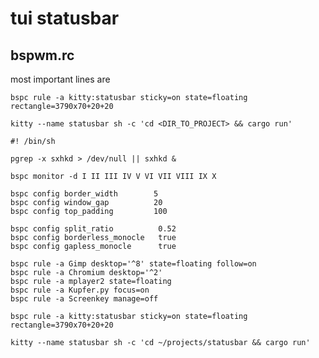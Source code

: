 # tui statusbar



## bspwm.rc 

most important lines are

```bspc rule -a kitty:statusbar sticky=on state=floating rectangle=3790x70+20+20```

```kitty --name statusbar sh -c 'cd <DIR_TO_PROJECT> && cargo run'```


```
#! /bin/sh

pgrep -x sxhkd > /dev/null || sxhkd &

bspc monitor -d I II III IV V VI VII VIII IX X

bspc config border_width        5
bspc config window_gap          20
bspc config top_padding         100 

bspc config split_ratio          0.52
bspc config borderless_monocle   true
bspc config gapless_monocle      true

bspc rule -a Gimp desktop='^8' state=floating follow=on
bspc rule -a Chromium desktop='^2'
bspc rule -a mplayer2 state=floating
bspc rule -a Kupfer.py focus=on
bspc rule -a Screenkey manage=off

bspc rule -a kitty:statusbar sticky=on state=floating rectangle=3790x70+20+20

kitty --name statusbar sh -c 'cd ~/projects/statusbar && cargo run' 
```

